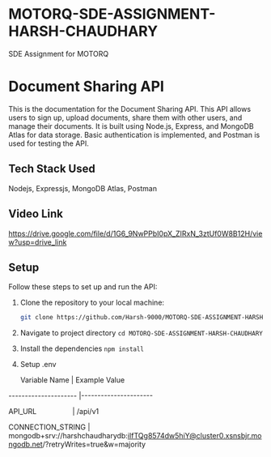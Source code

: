 # MOTORQ-SDE-ASSIGNMENT-HARSH-CHAUDHARY
SDE Assignment for MOTORQ

# Document Sharing API

This is the documentation for the Document Sharing API. This API allows users to sign up, upload documents, share them with other users, and manage their documents. It is built using Node.js, Express, and MongoDB Atlas for data storage. Basic authentication is implemented, and Postman is used for testing the API.

## Tech Stack Used
Nodejs, Expressjs, MongoDB Atlas, Postman

## Video Link
https://drive.google.com/file/d/1G6_9NwPPbI0pX_ZIRxN_3ztUf0W8B12H/view?usp=drive_link

## Setup
Follow these steps to set up and run the API:

1. Clone the repository to your local machine:

   ```bash
   git clone https://github.com/Harsh-9000/MOTORQ-SDE-ASSIGNMENT-HARSH-CHAUDHARY.git

2. Navigate to project directory
  `cd MOTORQ-SDE-ASSIGNMENT-HARSH-CHAUDHARY`

3. Install the dependencies
    `npm install`

4. Setup .env
   
   Variable Name      |    Example Value
   
--------------------- |----------------------

API_URL &nbsp;&nbsp;&nbsp;&nbsp;&nbsp;&nbsp;&nbsp;&nbsp;&nbsp;&nbsp;&nbsp;&nbsp;&nbsp;&nbsp;&nbsp;&nbsp;&nbsp;|  /api/v1

CONNECTION_STRING     |  mongodb+srv://harshchaudharydb:iIfTQg8574dw5hiY@cluster0.xsnsbjr.mongodb.net/?retryWrites=true&w=majority
